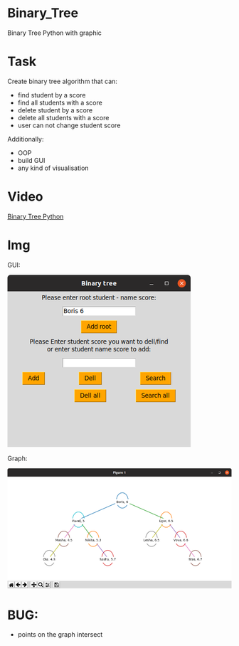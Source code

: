 # Binary_Tree
Binary Tree Python with graphic

# Task
Create binary tree algorithm that can:
- find student by a score
- find all students with a score
- delete student by a score
- delete all students with a score
- user can not change student score

Additionally:
- OOP
- build GUI
- any kind of visualisation

# Video
<p><a href="https://youtu.be/jmA-vI9McfE">Binary Tree Python<a></p>

# Img
GUI:<p><img src="https://github.com/Valentin-Golyonko/Binary_Tree/blob/master/img/img_btp_gui.png" alt="web_view"></p>
Graph:<p><img src="https://github.com/Valentin-Golyonko/Binary_Tree/blob/master/img/img_btp_plot.png" alt="web_view"></p>

# BUG:
- points on the graph intersect
